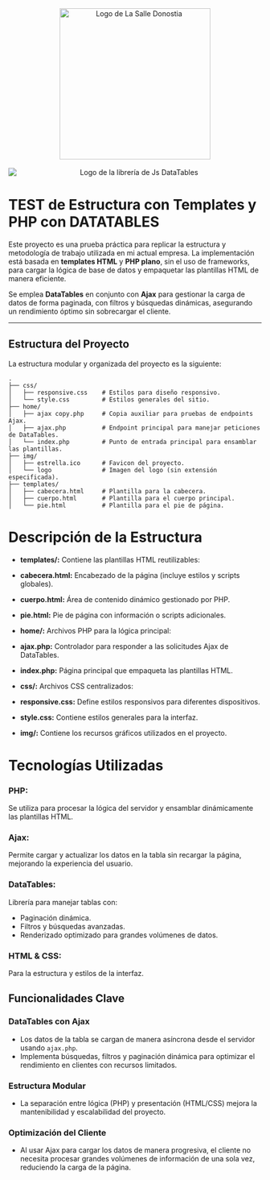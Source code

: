 <div style="text-align: center;">
  <img src="https://lasalledonostia.com/wp-content/uploads/2022/07/La_Salle_Donostia@2x.png" alt="Logo de La Salle Donostia" width="300" style="display: block; margin: 0 auto;"/>
  <br />
  <img src="https://encrypted-tbn0.gstatic.com/images?q=tbn:ANd9GcSTDTPv_M5wltDDv7qTzOU5n0d7lr_MwYkO0A&s" alt="Logo de la librería de Js DataTables" style="display: block; margin: 0 auto;"/>
</div>

# **TEST de Estructura con Templates y PHP con DATATABLES**

Este proyecto es una prueba práctica para replicar la estructura y metodología de trabajo utilizada en mi actual empresa. La implementación está basada en **templates HTML** y **PHP plano**, sin el uso de frameworks, para cargar la lógica de base de datos y empaquetar las plantillas HTML de manera eficiente.

Se emplea **DataTables** en conjunto con **Ajax** para gestionar la carga de datos de forma paginada, con filtros y búsquedas dinámicas, asegurando un rendimiento óptimo sin sobrecargar el cliente.

---

## **Estructura del Proyecto**

La estructura modular y organizada del proyecto es la siguiente:

```plaintext
.
├── css/
│   ├── responsive.css    # Estilos para diseño responsivo.
│   └── style.css         # Estilos generales del sitio.
├── home/
│   ├── ajax copy.php     # Copia auxiliar para pruebas de endpoints Ajax.
│   ├── ajax.php          # Endpoint principal para manejar peticiones de DataTables.
│   └── index.php         # Punto de entrada principal para ensamblar las plantillas.
├── img/
│   ├── estrella.ico      # Favicon del proyecto.
│   └── logo              # Imagen del logo (sin extensión especificada).
├── templates/
│   ├── cabecera.html     # Plantilla para la cabecera.
│   ├── cuerpo.html       # Plantilla para el cuerpo principal.
│   └── pie.html          # Plantilla para el pie de página.
```

# Descripción de la Estructura
- **templates/:** Contiene las plantillas HTML reutilizables:

- **cabecera.html:** Encabezado de la página (incluye estilos y scripts globales).
- **cuerpo.html:** Área de contenido dinámico gestionado por PHP.
- **pie.html:** Pie de página con información o scripts adicionales.
- **home/:** Archivos PHP para la lógica principal:

- **ajax.php:** Controlador para responder a las solicitudes Ajax de DataTables.
- **index.php:** Página principal que empaqueta las plantillas HTML.
- **css/:** Archivos CSS centralizados:

- **responsive.css:** Define estilos responsivos para diferentes dispositivos.
- **style.css:** Contiene estilos generales para la interfaz.
- **img/:** Contiene los recursos gráficos utilizados en el proyecto.

# Tecnologías Utilizadas
### PHP:
Se utiliza para procesar la lógica del servidor y ensamblar dinámicamente las plantillas HTML.
### Ajax: 
Permite cargar y actualizar los datos en la tabla sin recargar la página, mejorando la experiencia del usuario.
### DataTables: 
Librería para manejar tablas con:
- Paginación dinámica.
- Filtros y búsquedas avanzadas.
- Renderizado optimizado para grandes volúmenes de datos.
### HTML & CSS: 
Para la estructura y estilos de la interfaz.

## **Funcionalidades Clave**

### **DataTables con Ajax**
- Los datos de la tabla se cargan de manera asíncrona desde el servidor usando `ajax.php`.
- Implementa búsquedas, filtros y paginación dinámica para optimizar el rendimiento en clientes con recursos limitados.

### **Estructura Modular**
- La separación entre lógica (PHP) y presentación (HTML/CSS) mejora la mantenibilidad y escalabilidad del proyecto.

### **Optimización del Cliente**
- Al usar Ajax para cargar los datos de manera progresiva, el cliente no necesita procesar grandes volúmenes de información de una sola vez, reduciendo la carga de la página.


